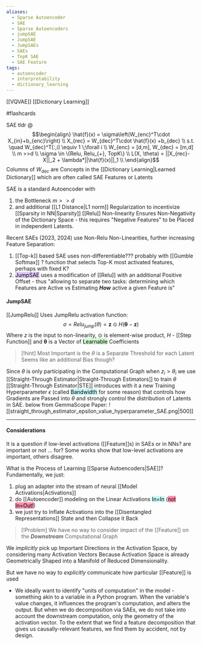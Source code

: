 ```yaml
---
aliases:
  - Sparse Autoencoder
  - SAE
  - Sparse Autoencoders
  - jumpSAE
  - JumpSAE
  - JumpSAEs
  - SAEs
  - TopK SAE
  - SAE Feature
tags:
  - autoencoder
  - interpretability
  - dictionary_learning
---
```

[[VQVAE]]
[[Dictionary Learning]]

#flashcards 

SAE tldr
@
$$\begin{align}
\hat{f}(x) =  \sigma\left(W_{enc}^T\cdot X_{in}+b_{enc}\right) \\
X_{rec} = W_{dec}^T\cdot \hat{f}(x) +b_{dec} \\
s.t. \quad W_{dec}^T[:,i] \equiv 1 \;\forall i \\
W_{enc} = [d,m], W_{dec} = [m,d] \\
m >>d \\
\sigma \in \{Relu, Relu_{+}, TopK\} \\
L(X, \theta) = ||X_{rec}-X||_2 + \lambda*||\hat{f}(x)||_1 \\
\end{align}$$
Columns of $W_{dec}$ are Concepts in the [[Dictionary Learning|Learned Dictionary]] which are often called SAE Features or Latents

SAE is a standard Autoencoder with 
1. the Bottleneck $m >> d$ 
2. and additional [[L1 Distance|L1 norm]] Regularization to incentivize [[Sparsity in NN|Sparsity]] 
[[Relu]] Non-linearity Ensures Non-Negativity of the Dictionary Space - this requires "Negative Features" to be Placed in independent Latents. 

Recent SAEs (2023, 2024) use Non-Relu Non-Linearities, further increasing Feature Separation:
1. [[Top-k]] based SAE uses non-differentiable??? probably with [[Gumble Softmax]] ? function that selects Top-K most activated features, perhaps with fixed K?
2. <mark style="background: #D2B3FFA6;">JumpSAE</mark> uses a modification of [[Relu]] with an additional Positive Offset - thus
"allowing to separate two tasks: determining which Features are Active vs Estimating ***How*** active a given Feature is"

#### JumpSAE
[[JumpRelu]]
Uses JumpRelu activation function:
$$\sigma = Relu_{jump}(\theta) = \mathbf{z} \odot H(\mathbf{\theta}-\mathbf{z})$$
Where $z$ is the input to non-linearity, $\odot$ is element-wise product, $H$ - [[Step Function]] 
and $\mathbf{\theta}$ is a Vector of <mark style="background: #BBFABBA6;">Learnable</mark> Coefficients 

>[!hint] Most Important is the $\theta$ is a Separate Threshold for each Latent 
>Seems like an additional Bias though?


Since $\theta$ is only participating in the Computational Graph when $z_i > \theta_i$ we use [[Straight-Through Estimator|Straight-Through Estimators]] to train $\theta$  
[[Straight-Through Estimator|STE]] introduces with it a new Training Hyperparameter $\epsilon$ (called <mark style="background: #ABF7F7A6;">Bandwidth</mark> for some reason) that controls how Gradients are Passed into $\theta$ and strongly control the distribution of Latents in SAE.
below from GemmaScope Paper:
![[straight_through_estimator_epsilon_value_hyperparameter_SAE.png|500]]

----
#### Considerations
It is a question if low-level activations ([[Feature]]s) in SAEs or in NNs? are important or not ... for?
Some works show that low-level activations are important, others disagree. 


What is the Process of Learning [[Sparse Autoencoders|SAE]]? 
Fundamentally, we just:
1. plug an adapter into the stream of neural [[Model Activations|Activations]] 
2. do [[Autoencoder]] modeling on the Linear Activations <mark style="background: #ABF7F7A6;">In=In</mark> (<mark style="background: #FF5582A6;">not In=Out!</mark>)
3. we just try to Inflate Activations into the [[Disentangled Representations]] State and then Collapse it Back

>[!Problem] 
>We have no way to consider impact of the [[Feature]] on the ***Downstream*** Computational Graph

We *implicitly* pick up Important Directions in the Activation Space, by considering many Activation Vectors
Because Activation Space is already Geometrically Shaped into a Manifold of Reduced Dimensionality.

But we have no way to *explicitly* communicate how particular [[Feature]] is used 

- We ideally want to identify "units of computation" in the model - something akin to a variable in a Python program. When the variable's value changes, it influences the program's computation, and alters the output. But when we do decomposition via SAEs, we do not take into account the downstream computation, only the geometry of the activation vector. To the extent that we find a feature decomposition that gives us causally-relevant features, we find them by accident, not by design.
